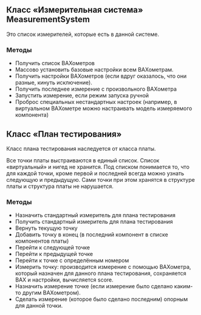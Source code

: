 ## Класс «Измерительная система» MeasurementSystem

Это список измерителей, которые есть в данной системе.

### Методы

* Получить список ВАХометров
* Массово установить базовые настройки всем ВАХометрам.
* Получить настройки ВАХометров (если вдруг оказалось, что они разные, кинуть исключение). 
* Получить последнее измерение с произвольного ВАХометра
* Запустить измерение, если режим запуска ручной
* Проброс специальных нестандартных настроек (например, в виртуальном ВАХометре можно настраивать модель измеряемого компонента)

## Класс «План тестирования»

Класс плана тестирования наследуется от класса платы.

Все точки платы выстраиваются в единый список. Список «виртуальный» и нигед не хранится. Под списком понимается то, что для каждой точки, кроме первой и последней всегда можно узнать следующую и предыдущую. Сами точки при этом хранятся в структуре платы и структура платы не нарушается.

### Методы

* Назначить стандартный измеритель для плана тестирования
* Получить стандартный измеритель для плана тестирования
* Вернуть текущую точку
* Добавить точку в конец (в последний компонент в списке компонентов платы)
* Перейти к следующей точке
* Перейти к предыдущей точке
* Перейти к точке с определённым номером
* Измерить точку: производится измерение с помощью ВАХометра, который назначен для данного плана тестирования, сохраняется ВАХ и настройки, вычисляется score.
* Назначить измерение точке (если измерение было сделано каким-то другим ВАХометром).
* Сделать измерение (которое было сделано последним) опорным для данной точки.